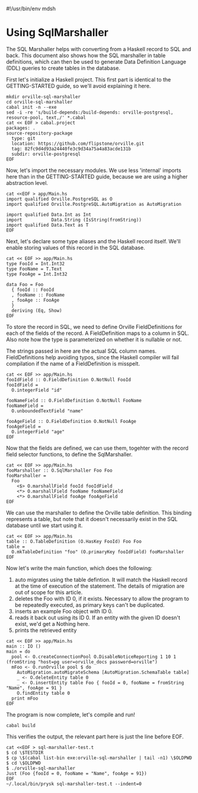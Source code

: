 #!/usr/bin/env mdsh

# Using SqlMarshaller

The SQL Marshaller helps with converting from a Haskell record to SQL and back.
This document also shows how the SQL marshaller in table definitions, which can
then be used to generate Data Definition Language (DDL) queries to create
tables in the database.

First let's initialize a Haskell project. This first part is identical to the
GETTING-STARTED guide, so we'll avoid explaining it here.

```shell
mkdir orville-sql-marshaller
cd orville-sql-marshaller
cabal init -n --exe
sed -i -re 's/build-depends:/build-depends: orville-postgresql, resource-pool, text,/' *.cabal
cat << EOF > cabal.project
packages: .
source-repository-package
  type: git
  location: https://github.com/flipstone/orville.git
  tag: 82fc9d4d93a24440fe3c9d34a75a4a83acde131b
  subdir: orville-postgresql
EOF
```

Now, let's import the necessary modules. We use less 'internal' imports here
than in the GETTING-STARTED guide, because we are using a higher abstraction
level.

```shell
cat <<EOF > app/Main.hs
import qualified Orville.PostgreSQL as O
import qualified Orville.PostgreSQL.AutoMigration as AutoMigration

import qualified Data.Int as Int
import           Data.String (IsString(fromString))
import qualified Data.Text as T
EOF
```

Next, let's declare some type aliases and the Haskell record itself. We'll
enable storing values of this record in the SQL database.

```shell
cat << EOF >> app/Main.hs
type FooId = Int.Int32
type FooName = T.Text
type FooAge = Int.Int32

data Foo = Foo
  { fooId :: FooId
  , fooName :: FooName
  , fooAge :: FooAge
  }
  deriving (Eq, Show)
EOF
```

To store the record in SQL, we need to define Orville FieldDefinitions for each
of the fields of the record. A FieldDefinition maps to a column in SQL. Also
note how the type is parameterized on whether it is nullable or not.

The strings passed in here are the actual SQL column names. FieldDefinitions
help avoiding typos, since the Haskell compiler will fail compilation if the
name of a FieldDefinition is misspelt.

```shell
cat << EOF >> app/Main.hs
fooIdField :: O.FieldDefinition O.NotNull FooId
fooIdField =
  O.integerField "id"

fooNameField :: O.FieldDefinition O.NotNull FooName
fooNameField =
  O.unboundedTextField "name"

fooAgeField :: O.FieldDefinition O.NotNull FooAge
fooAgeField =
  O.integerField "age"
EOF
```

Now that the fields are defined, we can use them, togehter with the record
field selector functions, to define the SqlMarshaller.

```shell
cat << EOF >> app/Main.hs
fooMarshaller :: O.SqlMarshaller Foo Foo
fooMarshaller =
  Foo
    <$> O.marshallField fooId fooIdField
    <*> O.marshallField fooName fooNameField
    <*> O.marshallField fooAge fooAgeField
EOF
```

We can use the marshaller to define the Orville table definition. This binding
represents a table, but note that it doesn't necessarily exist in the SQL
database until we start using it.

```shell
cat << EOF >> app/Main.hs
table :: O.TableDefinition (O.HasKey FooId) Foo Foo
table =
  O.mkTableDefinition "foo" (O.primaryKey fooIdField) fooMarshaller
EOF
```

Now let's write the main function, which does the following:
1. auto migrates using the table defintion. It will match the Haskell record at
   the time of execution of the statement. The details of migration are out of
   scope for this article.
1. deletes the Foo with ID 0, if it exists. Necessary to allow the program to
   be repeatedly executed, as primary keys can't be duplicated.
1. inserts an example Foo object with ID 0.
1. reads it back out using its ID 0. If an entity with the given ID doesn't
   exist, we'd get a Nothing here.
1. prints the retrieved entity

```shell
cat << EOF >> app/Main.hs
main :: IO ()
main = do
  pool <- O.createConnectionPool O.DisableNoticeReporting 1 10 1 (fromString "host=pg user=orville_docs password=orville")
  mFoo <- O.runOrville pool $ do
    AutoMigration.autoMigrateSchema [AutoMigration.SchemaTable table]
    _ <- O.deleteEntity table 0
    _ <- O.insertEntity table Foo { fooId = 0, fooName = fromString "Name", fooAge = 91 }
    O.findEntity table 0
  print mFoo
EOF
```

The program is now complete, let's compile and run!

```shell
cabal build
```

This verifies the output, the relevant part here is just the line before EOF.

```shell
cat <<EOF > sql-marshaller-test.t
$ cd \$TESTDIR
$ cp \$(cabal list-bin exe:orville-sql-marshaller | tail -n1) \$OLDPWD
$ cd \$OLDPWD
$ ./orville-sql-marshaller
Just (Foo {fooId = 0, fooName = "Name", fooAge = 91})
EOF
~/.local/bin/prysk sql-marshaller-test.t --indent=0
```
